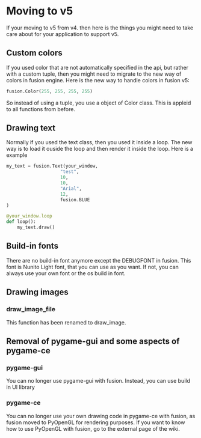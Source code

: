 # Moving to v5
If your moving to v5 from v4. then here is the things you might need to take care about for your application to support v5.

## Custom colors
If you used color that are not automatically specified in the api, but rather with a custom tuple, then you might need to migrate to the
new way of colors in fusion engine. Here is the new way to handle colors in fusion v5:
```python
fusion.Color(255, 255, 255, 255)
```
So instead of using a tuple, you use a object of Color class. This is appleid to all functions from before.

## Drawing text
Normally if you used the text class, then you used it inside a loop. The new way is to load it ouside the loop and then render it inside the loop. Here is a example
```python
my_text = fusion.Text(your_window,
                    "test", 
                    10,
                    10,
                    "Arial",
                    12,
                    fusion.BLUE
)

@your_window.loop
def loop():
    my_text.draw()
```

## Build-in fonts
There are no build-in font anymore except the DEBUGFONT in fusion. This font is Nunito Light font, that you can use as you want. If not, you can always use your own font or the os build in font.


## Drawing images

### draw_image_file
This function has been renamed to draw_image.

## Removal of pygame-gui and some aspects of pygame-ce
### pygame-gui
You can no longer use pygame-gui with fusion. Instead, you can use build in UI library
### pygame-ce
You can no longer use your own drawing code in pygame-ce with fusion, as fusion moved to PyOpenGL for rendering purposes. If you want to know how to use PyOpenGL with fusion, go to the external page of the wiki.